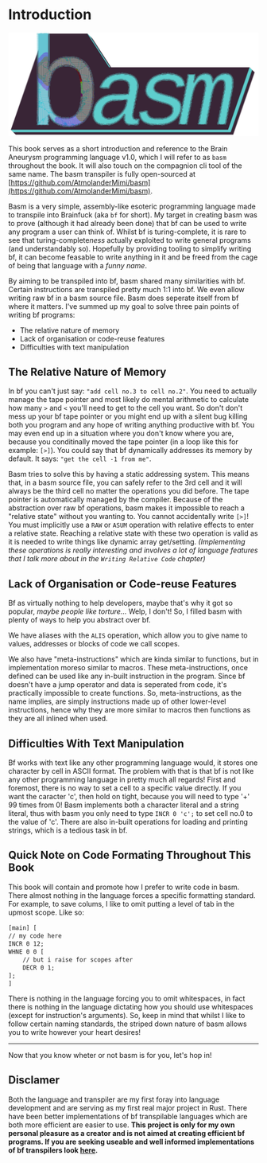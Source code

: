 # Introduction

![](../../resources/logo.png)

This book serves as a short introduction and reference to the Brain Aneurysm programming language v1.0,
which I will refer to as `basm` throughout the book.
It will also touch on the compagnion cli tool of the same name.
The basm transpiler is fully open-sourced at [https://github.com/AtmolanderMimi/basm](https://github.com/AtmolanderMimi/basm).

Basm is a very simple, assembly-like esoteric programming language made to transpile into Brainfuck (aka `bf` for short).
My target in creating basm was to prove (although it had already been done) that bf can be used to write any program
a user can think of. Whilst bf is turing-complete, it is rare to see that turing-complete*ness* actually exploited to
write general programs (and understandably so). Hopefully by providing tooling to simplify writing bf, it can become
feasable to write anything in it and be freed from the cage of being that language with a *funny name*.

By aiming to be transpiled into bf, basm shared many similarities with bf. Certain instructions are transpiled pretty much
1:1 into bf. We even allow writing raw bf in a basm source file. Basm does seperate itself from bf where it matters.
I've summed up my goal to solve three pain points of writing bf programs:
* The relative nature of memory
* Lack of organisation or code-reuse features
* Difficulties with text manipulation

## The Relative Nature of Memory
In bf you can't just say: `"add cell no.3 to cell no.2"`. You need to actually manage the tape pointer and most likely
do mental arithmetic to calculate how many `>` and `<` you'll need to get to the cell you want.
So don't don't mess up your bf tape pointer or you might end up with a silent bug killing
both you program and any hope of writing anything productive with bf.
You may even end up in a situation where you don't know where you are, because you conditinally moved the tape pointer
(in a loop like this for example: `[>]`).
You could say that bf dynamically addresses its memory by default. It says: `"get the cell -1 from me"`.

Basm tries to solve this by having a static addressing system.
This means that, in a basm source file, you can safely refer to the 3rd cell and it will always be the third cell
no matter the operations you did before.
The tape pointer is automatically managed by the compiler.
Because of the abstraction over raw bf operations, basm makes it impossible to reach a "relative state" without you wanting to. You cannot accidentally write `[>]`!
You must implicitly use a `RAW` or `ASUM` operation with relative effects to enter a relative state.
Reaching a relative state with these two operation is valid
as it is needed to write things like dynamic array get/setting.
*(Implementing these operations is really interesting and involves a lot of language features that I talk more about in the `Writing Relative Code` chapter)*

## Lack of Organisation or Code-reuse Features
Bf as virtually nothing to help developers, maybe that's why it got so popular, *maybe people like torture...*
Welp, I don't! So, I filled basm with plenty of ways to help you abstract over bf.

We have aliases with the `ALIS` operation, which allow you to
give name to values, addresses or blocks of code we call scopes.

We also have "meta-instructions" which are kinda similar to functions, but in implementation moreso similar to macros.
These meta-instructions, once defined can be used like any in-built instruction in the program.
Since bf doesn't have a jump operator and data is seperated from code, it's practically impossible to create functions.
So, meta-instructions, as the name implies, are simply instructions made up of other lower-level instructions,
hence why they are more similar to macros then functions as they are all inlined when used.

## Difficulties With Text Manipulation
Bf works with text like any other programming language would, it stores one character by cell in ASCII format.
The problem with that is that bf is not like any other programming language in pretty much all regards!
First and foremost, there is no way to set a cell to a specific value directly. If you want the caracter 'c',
then hold on tight, because you will need to type '+' 99 times from 0! Basm implements both a character literal
and a string literal, thus with basm you only need to type `INCR 0 'c';` to set cell no.0 to the value of 'c'.
There are also in-built operations for loading and printing strings, which is a tedious task in bf.

## Quick Note on Code Formating Throughout This Book
This book will contain and promote how I prefer to write code in basm.
There almost nothing in the language forces a specific formatting standard.
For example, to save colums, I like to omit putting a level of tab in the upmost scope.
Like so:
```basm
[main] [
// my code here
INCR 0 12;
WHNE 0 0 [
    // but i raise for scopes after
    DECR 0 1;
];
]
```

There is nothing in the language forcing you to omit whitespaces, in fact there is nothing in the 
language dictating how you should use whitespaces (except for instruction's arguments).
So, keep in mind that whilst I like to follow certain naming standards,
the striped down nature of basm allows you to write however your heart desires!

---

Now that you know wheter or not basm is for you, let's hop in!

## Disclamer
Both the language and transpiler are my first foray into language development and are
serving as my first real major project in Rust.
There have been better implementations of bf transpilable languages which are both more efficient are easier to use.
**This project is only for my own personal pleasure as a creator and is not aimed at creating efficient bf programs.
If you are seeking useable and well informed implementations of bf transpilers look [here](https://esolangs.org/wiki/Brainfuck_code_generation).**